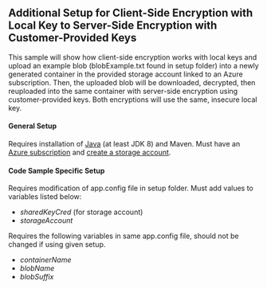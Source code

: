 ## Additional Setup for Client-Side Encryption with Local Key to Server-Side Encryption with Customer-Provided Keys
This sample will show how client-side encryption works with local keys and upload an example blob (blobExample.txt found
in setup folder) into a newly generated container in the provided storage account linked to an Azure subscription. Then,
the uploaded blob will be downloaded, decrypted, then reuploaded into the same container with server-side encryption
using customer-provided keys. Both encryptions will use the same, insecure local key. 

#### General Setup
Requires installation of [Java](https://docs.microsoft.com/en-us/java/azure/jdk/?view=azure-java-stable) 
(at least JDK 8)
and Maven. Must have an [Azure subscription](https://azure.microsoft.com/en-us/free/) and 
[create a storage account](https://docs.microsoft.com/en-us/azure/storage/common/storage-account-create?tabs=azure-portal).

#### Code Sample Specific Setup
Requires modification of app.config file in setup folder. Must add values to variables listed below:
 * *sharedKeyCred* (for storage account)
 * *storageAccount*
 
Requires the following variables in same app.config file, should not be changed if using given setup.
  * *containerName*
  * *blobName*
  * *blobSuffix*

